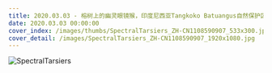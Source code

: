 ```yaml
---
title: 2020.03.03 - 榕树上的幽灵眼镜猴，印度尼西亚Tangkoko Batuangus自然保护区 (© Ondrej Prosicky/Shutterstock)
date: 2020.03.03 00:00:00
cover_index: /images/thumbs/SpectralTarsiers_ZH-CN1108590907_533x300.jpg
cover_detail: /images/SpectralTarsiers_ZH-CN1108590907_1920x1080.jpg
---
```


![SpectralTarsiers](/images/SpectralTarsiers_ZH-CN1108590907_1920x1080.jpg)
